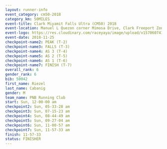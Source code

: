 ```yaml
---
layout: runner-info 
event_category: cm50-2018 
category_km: 50MILES 
event-title: Clark Miyamit Falls Ultra (CM50) 2018 
event-location: Manuel L Quezon corner Mimosa Drive, Clark Freeport Zone, Clark, Pampanga, Philippines 
event-logo: https://res.cloudinary.com/raceyaya/image/upload/v1570607412/logo/cm50_p8ydpq.jpg 
event-date: 2018-11-25 
checkpoint-name2: PEAK (T-2) 
checkpoint-name3: FALLS (T-3) 
checkpoint-name4: AS 3 (T-4) 
checkpoint-name5: AS 2 (T-5) 
checkpoint-name6: AS 1 (T-6) 
checkpoint-name7: FINISH (T-7) 
overall_rank: 6
gender_rank: 6
bib: 50042
first_name: Riezel
last_name: Cabanig
gender: M
team_name: PNB Running Club
start: Sun, 12-00-00 am
checkpoint2: Sun, 05-33-28 am
checkpoint3: Sun, 07-15-23 am
checkpoint4: Sun, 08-44-49 am
checkpoint5: Sun, 09-27-04 am
checkpoint6: Sun, 11-00-57 am
checkpoint7: Sun, 11-57-33 am
finish: 11-57-33
status: FINISHER
---
```

